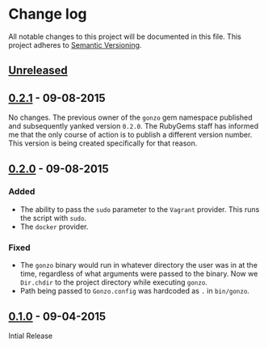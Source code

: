 # Change log
All notable changes to this project will be documented in this file. This project adheres to [Semantic Versioning](http://semver.org/).

## [Unreleased][unreleased]
## [0.2.1] - 09-08-2015
No changes. The previous owner of the `gonzo` gem namespace published and subsequently yanked version `0.2.0`. The RubyGems staff has informed me that the only course of action is to publish a different version number. This version is being created specifically for that reason.

## [0.2.0] - 09-08-2015
### Added
- The ability to pass the `sudo` parameter to the `Vagrant` provider. This runs the script with `sudo`.
- The `docker` provider.

### Fixed
- The `gonzo` binary would run in whatever directory the user was in at the time, regardless of what arguments were passed to the binary. Now we `Dir.chdir` to the project directory while executing `gonzo`.
- Path being passed to `Gonzo.config` was hardcoded as `.` in `bin/gonzo`.

## [0.1.0] - 09-04-2015
Intial Release

[unreleased]: https://github.com/danzilio/gonzo/compare/0.2.0...HEAD
[0.2.1]: https://github.com/danzilio/gonzo/compare/0.2.0...0.2.1
[0.2.0]: https://github.com/danzilio/gonzo/compare/0.1.0...0.2.0
[0.1.0]: https://github.com/danzilio/gonzo/tree/0.1.0
